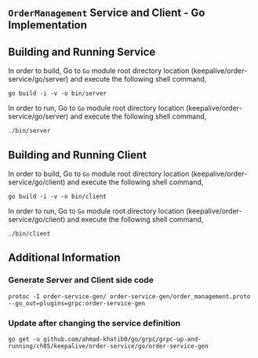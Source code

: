 ## ``OrderManagement`` Service and Client - Go Implementation

## Building and Running Service

In order to build, Go to ``Go`` module root directory location (keepalive/order-service/go/server) and execute the following
 shell command,
```
go build -i -v -o bin/server
```

In order to run, Go to ``Go`` module root directory location (keepalive/order-service/go/server) and execute the following
shell command,

```
./bin/server
```

## Building and Running Client   

In order to build, Go to ``Go`` module root directory location (keepalive/order-service/go/client) and execute the following
 shell command,
```
go build -i -v -o bin/client
```

In order to run, Go to ``Go`` module root directory location (keepalive/order-service/go/client) and execute the following
shell command,

```
./bin/client
```

## Additional Information

### Generate Server and Client side code 
``` 
protoc -I order-service-gen/ order-service-gen/order_management.proto --go_out=plugins=grpc:order-service-gen
``` 

### Update after changing the service definition
``` 
go get -u github.com/ahmad-khatib0/go/grpc/grpc-up-and-running/ch05/keepalive/order-service/go/order-service-gen
```
